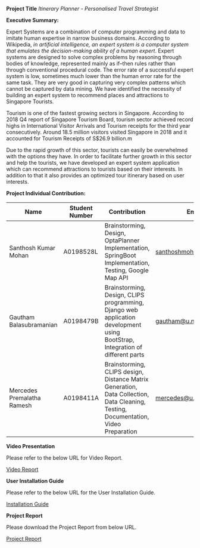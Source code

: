 **Project Title**
*Itinerary Planner - Personalised Travel Strategist*

**Executive Summary:**

Expert Systems are a combination of computer programming and data to imitate human expertise in narrow business domains. According to Wikipedia, _in artificial intelligence, an expert system is a computer system that emulates the decision-making ability of a human expert_. Expert systems are designed to solve complex problems by reasoning through bodies of knowledge, represented mainly as if–then rules rather than through conventional procedural code. The error rate of a successful expert system is low, sometimes much lower than the human error rate for the same task. They are very good in capturing very complex patterns which cannot be captured by data mining. We have identified the necessity of building an expert system to recommend places and attractions to Singapore Tourists.

Tourism is one of the fastest growing sectors in Singapore. According to 2018 Q4 report of Singapore Tourism Board, tourism sector achieved record highs in International Visitor Arrivals and Tourism receipts for the third year consecutively. Around 18.5 million visitors visited Singapore in 2018 and it accounted for Tourism Receipts of S$26.9 billion.m

Due to the rapid growth of this sector, tourists can easily be overwhelmed with the options they have. In order to facilitate further growth in this sector and help the tourists, we have developed an expert system application which can recommend attractions to tourists based on their interests. In addition to that it also provides an optimized tour itinerary based on user interests.

**Project Individual Contribution:**

| Name | Student Number | Contribution | Email |
| --- | --- | --- | --- |
| Santhosh Kumar Mohan | A0198528L | Brainstorming, Design, OptaPlanner Implementation, SpringBoot Implementation, Testing, Google Map API | [santhoshmohan@u.nus.edu](mailto:santhoshmohan@u.nus.edu) |
| Gautham Balasubramanian | A0198479B | Brainstorming, Design, CLIPS programming, Django web application development using BootStrap, Integration of different parts | [gautham@u.nus.edu](mailto:gautham@u.nus.edu) |
| Mercedes Premalatha Ramesh | A0198411A | Brainstorming, CLIPS design, Distance Matrix Generation, Data Collection, Data Cleaning, Testing, Documentation, Video Preparation | [mercedes@u.nus.edu](mailto:mercedes@u.nus.edu) |

**Video Presentation**

Please refer to the below URL for Video Report.

[Video Report](https://www.youtube.com/watch?v=fSansDYfthE)

**User Installation Guide**

Please refer to the below URL for the User Installation Guide.

[Installation Guide](https://github.com/sangam-iss/iss-mrrs/blob/master/Project%20Report/installation_guide.docx)


**Project Report**

Please download the Project Report from below URL.

[Project Report](https://github.com/sangam-iss/iss-mrrs/blob/master/Project%20Report/Project%20Report.pdf)
